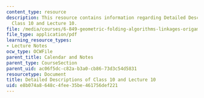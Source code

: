 ```yaml
---
content_type: resource
description: This resource contains information regarding Detailed Descriptions of
  Class 10 and Lecture 10.
file: /media/courses/6-849-geometric-folding-algorithms-linkages-origami-polyhedra-fall-2012/e8b074a8648c4fee35be461756def221_MIT6_849F12_desc10.pdf
file_type: application/pdf
learning_resource_types:
- Lecture Notes
ocw_type: OCWFile
parent_title: Calendar and Notes
parent_type: CourseSection
parent_uid: ac06f5dc-c82a-b3a0-cb86-73d3c54d5831
resourcetype: Document
title: Detailed Descriptions of Class 10 and Lecture 10
uid: e8b074a8-648c-4fee-35be-461756def221
---
```

